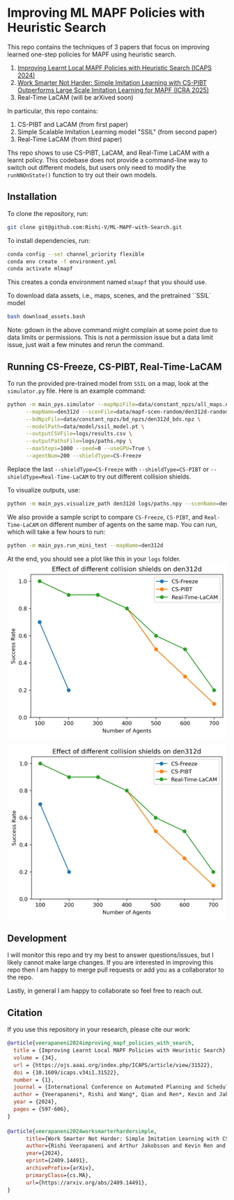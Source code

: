 # Improving ML MAPF Policies with Heuristic Search

This repo contains the techniques of 3 papers that focus on improving learned one-step policies for MAPF using heuristic search.
1. [Improving Learnt Local MAPF Policies with Heuristic Search (ICAPS 2024)](https://arxiv.org/abs/2403.20300)
2. [Work Smarter Not Harder: Simple Imitation Learning with CS-PIBT Outperforms Large Scale Imitation Learning for MAPF (ICRA 2025)](https://arthurjakobsson.github.io/ssil_mapf/)
3. Real-Time LaCAM (will be arXived soon)

In particular, this repo contains:
1. CS-PIBT and LaCAM (from first paper)
2. Simple Scalable Imitation Learning model "SSIL" (from second paper)
3. Real-Time LaCAM (from third paper)

Ths repo shows to use CS-PIBT, LaCAM, and Real-Time LaCAM with a learnt policy. This codebase does not provide a command-line way to switch out different models, but users only need to modify the `runNNOnState()` function to try out their own models.

## Installation
To clone the repository, run:
```sh
git clone git@github.com:Rishi-V/ML-MAPF-with-Search.git
```

To install dependencies, run:
```sh
conda config --set channel_priority flexible
conda env create -f environment.yml
conda activate mlmapf
```
This creates a conda environment named `mlmapf` that you should use.

To download data assets, i.e., maps, scenes, and the pretrained ``SSIL` model
```sh 
bash download_assets.bash
```
Note: gdown in the above command might complain at some point due to data limits or permissions. This is not a permission issue but a data limit issue, just wait a few minutes and rerun the command.

## Running CS-Freeze, CS-PIBT, Real-Time-LaCAM
To run the provided pre-trained model from `SSIL` on a map, look at the `simulator.py` file. Here is an example command:
```sh
python -m main_pys.simulator --mapNpzFile=data/constant_npzs/all_maps.npz \
      --mapName=den312d --scenFile=data/mapf-scen-random/den312d-random-1.scen \
      --bdNpzFile=data/constant_npzs/bd_npzs/den312d_bds.npz \
      --modelPath=data/model/ssil_model.pt \
      --outputCSVFile=logs/results.csv \
      --outputPathsFile=logs/paths.npy \
      --maxSteps=1000 --seed=0 --useGPU=True \
      --agentNum=200 --shieldType=CS-Freeze
```
Replace the last `--shieldType=CS-Freeze` with `--shieldType=CS-PIBT` or `--shieldType=Real-Time-LaCAM` to try out different collision shields.

To visualize outputs, use:
```sh
python -m main_pys.visualize_path den312d logs/paths.npy --scenName=den312d-random-1.scen 
```

We also provide a sample script to compare `CS-Freeze`, `CS-PIBT`, and `Real-Time-LaCAM` on different number of agents on the same map. You can run, which will take a few hours to run:
```sh
python -m main_pys.run_mini_test --mapName=den312d
```
At the end, you should see a plot like this in your `logs` folder.
![Alt text](example_den312d.png?raw=true "Effect of different collisions shields on den312d")
<div align="center">
      <img src="example_den312d.png?raw=true" alt="Effect of different collision shields on den312d" width="500">
</div>

## Development
I will monitor this repo and try my best to answer questions/issues, but I likely cannot make large changes. If you are interested in improving this repo then I am happy to merge pull requests or add you as a collaborator to the repo.

Lastly, in general I am happy to collaborate so feel free to reach out.

## Citation
If you use this repository in your research, please cite our work:

```bibtex
@article{veerapaneni2024improving_mapf_policies_with_search,
  title = {Improving Learnt Local MAPF Policies with Heuristic Search},
  volume = {34},
  url = {https://ojs.aaai.org/index.php/ICAPS/article/view/31522},
  doi = {10.1609/icaps.v34i1.31522},
  number = {1},
  journal = {International Conference on Automated Planning and Scheduling (ICAPS)},
  author = {Veerapaneni*, Rishi and Wang*, Qian and Ren*, Kevin and Jakobsson*, Arthur and Li, Jiaoyang and Likhachev, Maxim},
  year = {2024},
  pages = {597-606},
}

@article{veerapaneni2024worksmarterhardersimple,
      title={Work Smarter Not Harder: Simple Imitation Learning with CS-PIBT Outperforms Large Scale Imitation Learning for MAPF}, 
      author={Rishi Veerapaneni and Arthur Jakobsson and Kevin Ren and Samuel Kim and Jiaoyang Li and Maxim Likhachev},
      year={2024},
      eprint={2409.14491},
      archivePrefix={arXiv},
      primaryClass={cs.MA},
      url={https://arxiv.org/abs/2409.14491}, 
}
```
